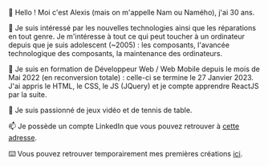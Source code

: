 👋 Hello ! Moi c'est Alexis (mais on m'appelle Nam ou Namého), j'ai 30 ans. 

👀 Je suis intéressé par les nouvelles technologies ainsi que les réparations en tout genre. Je m'intéresse à tout ce qui peut toucher à un ordinateur depuis que je suis adolescent (~2005) : les composants, l'avancée technologique des composants, la maintenance des ordinateurs.

🌱 Je suis en formation de Développeur Web / Web Mobile depuis le mois de Mai 2022 (en reconversion totale) : celle-ci se termine le 27 Janvier 2023. J'ai appris le HTML, le CSS, le JS (JQuery) et je compte apprendre ReactJS par la suite. 

💞️ Je suis passionné de jeux vidéo et de tennis de table.

📫 Je possède un compte LinkedIn que vous pouvez retrouver à <a target="_blank" href="https://www.linkedin.com/in/alexis-trudelle-ab9597194/">cette adresse</a>.

⌨️ Vous pouvez retrouver temporairement mes premières créations <a target="_blank" href="https://mon-cv-simple.alwaysdata.net/">ici</a>.


<!---
Nameho/Nameho is a ✨ special ✨ repository because its `README.md` (this file) appears on your GitHub profile.
You can click the Preview link to take a look at your changes.
--->
